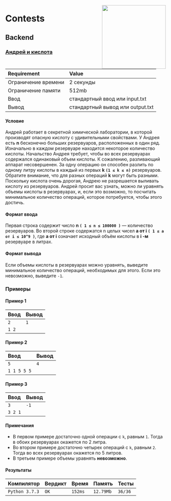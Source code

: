 [<img align='right' width=200px src="https://image.flaticon.com/icons/png/512/246/246182.png"/>][Y&Y]
# Contests
## Backend
### [Андрей и кислота](https://github.com/Nps-rf/YandexInternship2022/blob/master/Backend/Andrew%20and%20acid.py)
| **Requirement** | **Value**  |
| :------- | :--------- |
| Ограничение времени | 2 секунды |
| Ограничение памяти | 512mb |
| Ввод | стандартный ввод или input.txt |
| Вывод | стандартный вывод или output.txt
#### Условие
Андрей работает в секретной химической лаборатории, в которой производят опасную кислоту с удивительными свойствами.
У Андрея есть **n** бесконечно больших резервуаров, расположенных в один ряд.
Изначально в каждом резервуаре находится некоторое количество кислоты.
Начальство Андрея требует, чтобы во всех резервуарах содержался одинаковый объем кислоты.
К сожалению, разливающий аппарат несовершенен.
За одну операцию он способен разлить по одному литру кислоты в каждый из первых **k `(1 ≤ k ≤ n)`** резервуаров.
Обратите внимание, что для разных операций **k** могут быть разными.
Поскольку кислота очень дорогая, Андрею не разрешается выливать кислоту из резервуаров.
Андрей просит вас узнать, можно ли уравнять объемы кислоты в резервуарах, и, если это возможно, то посчитать минимальное количество операций, которое потребуется, чтобы этого достичь.
#### Формат ввода
Первая строка содержит число **n `( 1 ≤ n ≤ 100000 )`** — количество резервуаров.
Во второй строке содержатся n целых чисел **a от i `( 1 ≤ a от i ≤ 10^9 )`**,
где **a от i** означает исходный объём кислоты в **i -м** резервуаре в литрах.
#### Формат вывода
Если объемы кислоты в резервуарах можно уравнять, выведите минимальное количество операций, необходимых для этого.
Если это невозможно, выведите `-1`.
### Примеры

#### Пример 1
| **Ввод** | **Вывод**  |
| :------- | :--------- |
| `2` | `1` |
| `1 2` | |
#### Пример 2
| **Ввод** | **Вывод**  |
| :------- | :--------- |
| `5` | `4` |
| `1 1 5 5 5` | |
#### Пример 3
| **Ввод** | **Вывод**  |
| :------- | :--------- |
| `3` | `-1` |
| `3 2 1` | |
#### Примечания
* В первом примере достаточно одной операции с `k`, равным `1`. Тогда в обоих резервуарах окажется по 2 литра.
* Во втором примере достаточно четырех операций с `k`, равным `2`. Тогда во всех резервуарах окажется по 5 литров.
* В третьем примере объемы уравнять **невозможно**.
#### Результаты
| **Компилятор** | **Вердикт** | **Время** | **Память** | **Тесты** |
| :------- | :--------- | :--------- | :--------- | :--------- | 
| `Python 3.7.3` | `OK` | `152ms` | `12.79Mb` | `36/36` |

[Y&Y]: https://yandex.ru/yaintern/
